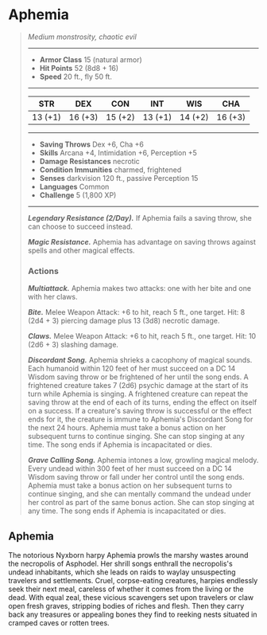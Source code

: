 # Aphemia
>*Medium monstrosity, chaotic evil*
>___
>- **Armor Class** 15 (natural armor)
>- **Hit Points** 52 (8d8 + 16)
>- **Speed** 20 ft., fly 50 ft.
>___
>|STR|DEX|CON|INT|WIS|CHA|
>|:---:|:---:|:---:|:---:|:---:|:---:|
>|13 (+1)|16 (+3)|15 (+2)|13 (+1)|14 (+2)|16 (+3)|
>___
>- **Saving Throws** Dex +6, Cha +6
>- **Skills** Arcana +4, Intimidation +6, Perception +5
>- **Damage Resistances** necrotic
>- **Condition Immunities** charmed, frightened
>- **Senses** darkvision 120 ft., passive Perception 15
>- **Languages** Common
>- **Challenge** 5 (1,800 XP)
>___
>***Legendary Resistance (2/Day).*** If Aphemia fails a saving throw, she can choose to succeed instead.  
>
>***Magic Resistance.*** Aphemia has advantage on saving throws against spells and other magical effects.  
>
>### Actions
>***Multiattack.*** Aphemia makes two attacks: one with her bite and one with her claws.  
>
>***Bite.*** Melee Weapon Attack: +6 to hit, reach 5 ft., one target. Hit: 8 (2d4 + 3) piercing damage plus 13 (3d8) necrotic damage.  
>
>***Claws.*** Melee Weapon Attack: +6 to hit, reach 5 ft., one target. Hit: 10 (2d6 + 3) slashing damage.  
>
>***Discordant Song.*** Aphemia shrieks a cacophony of magical sounds. Each humanoid within 120 feet of her must succeed on a DC 14 Wisdom saving throw or be frightened of her until the song ends. A frightened creature takes 7 (2d6) psychic damage at the start of its turn while Aphemia is singing. A frightened creature can repeat the saving throw at the end of each of its turns, ending the effect on itself on a success. If a creature's saving throw is successful or the effect ends for it, the creature is immune to Aphemia's Discordant Song for the next 24 hours. Aphemia must take a bonus action on her subsequent turns to continue singing. She can stop singing at any time. The song ends if Aphemia is incapacitated or dies.  
>
>***Grave Calling Song.*** Aphemia intones a low, growling magical melody. Every undead within 300 feet of her must succeed on a DC 14 Wisdom saving throw or fall under her control until the song ends. Aphemia must take a bonus action on her subsequent turns to continue singing, and she can mentally command the undead under her control as part of the same bonus action. She can stop singing at any time. The song ends if Aphemia is incapacitated or dies.
## Aphemia
The notorious Nyxborn harpy Aphemia prowls the marshy wastes around the necropolis of Asphodel. Her shrill songs enthrall the necropolis's undead inhabitants, which she leads on raids to waylay unsuspecting travelers and settlements.
Cruel, corpse-eating creatures, harpies endlessly seek their next meal, careless of whether it comes from the living or the dead. With equal zeal, these vicious scavengers set upon travelers or claw open fresh graves, stripping bodies of riches and flesh. Then they carry back any treasures or appealing bones they find to reeking nests situated in cramped caves or rotten trees.